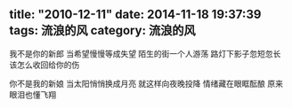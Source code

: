 title: "2010-12-11"
date: 2014-11-18 19:37:39
tags: 流浪的风
category: 流浪的风
---

我不是你的新郎
当希望慢慢等成失望
陌生的街一个人游荡
路灯下影子忽短忽长
该怎么收回给你的伤

你不是我的新娘
当太阳悄悄换成月亮
就这样向夜晚投降
情绪藏在眼眶酝酿
原来眼泪也懂飞翔

